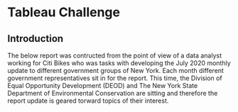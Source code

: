 # Tableau Challenge

## Introduction

The below report was contructed from the point of view of a data analyst working for Citi Bikes who was tasks with developing the July 2020 monthly update to different government groups of New York. Each month different government representatives sit in for the report.  This time, the Division of Equal Opportunity Development (DEOD) and The New York State Department of Environmental Conservation are sitting and therefore the report update is geared torward topics of their interest. 
